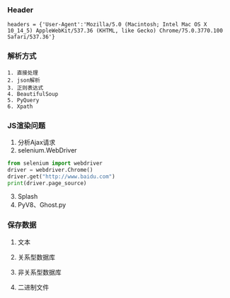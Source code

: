 
### Header 

```
headers = {'User-Agent':'Mozilla/5.0 (Macintosh; Intel Mac OS X 10_14_5) AppleWebKit/537.36 (KHTML, like Gecko) Chrome/75.0.3770.100 Safari/537.36'}
```



### 解析方式

 	1. 直接处理
 	2. json解析
 	3. 正则表达式
 	4. BeautifulSoup
 	5. PyQuery
 	6. Xpath



### JS渲染问题

1. 分析Ajax请求
2. selenium.WebDriver

```python
from selenium import webdriver
driver = webdriver.Chrome()
driver.get("http://www.baidu.com")
print(driver.page_source)
```

3. Splash
4. PyV8、Ghost.py



### 保存数据

1. 文本

2. 关系型数据库
3. 非关系型数据库
4. 二进制文件